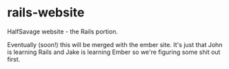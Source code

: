 rails-website
=============

HalfSavage website - the Rails portion. 

Eventually (soon!) this will be merged with the ember site. It's just that John is learning Rails and Jake is learning Ember so we're figuring some shit out first.
